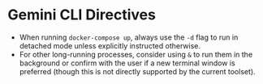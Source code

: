 # Gemini CLI Directives

- When running `docker-compose up`, always use the `-d` flag to run in detached mode unless explicitly instructed otherwise.
- For other long-running processes, consider using `&` to run them in the background or confirm with the user if a new terminal window is preferred (though this is not directly supported by the current toolset).
